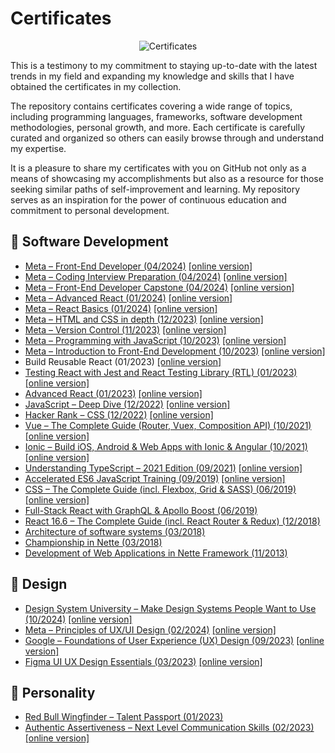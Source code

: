 # Certificates

<p align="center">
<img src="https://github.com/jakubjirous/jakubjirous/assets/10185306/558c0cb2-a98c-4d93-bc7f-289215448d2f" alt="Certificates" />
</p>

This is a testimony to my commitment to staying up-to-date with the latest trends in my field and expanding my knowledge and skills that I have obtained the certificates in my collection.

The repository contains certificates covering a wide range of topics, including programming languages, frameworks, software development methodologies, personal growth, and more. Each certificate is carefully curated and organized so others can easily browse through and understand my expertise.

It is a pleasure to share my certificates with you on GitHub not only as a means of showcasing my accomplishments but also as a resource for those seeking similar paths of self-improvement and learning. My repository serves as an inspiration for the power of continuous education and commitment to personal development.

## 🚀 Software Development

- [Meta – Front-End Developer (04/2024)](/software-development/2024-04-meta-front-end-developer.pdf) [[online version]](https://coursera.org/share/982ee7d95ef468343465b2483b82ed1c)
- [Meta – Coding Interview Preparation (04/2024)](/software-development/2024-04-meta-coding-interview-preparation.pdf) [[online version]](https://coursera.org/verify/A4NEPDS8U586)
- [Meta – Front-End Developer Capstone (04/2024)](/software-development/2024-04-meta-front-end-developer-capstone.pdf) [[online version]](https://coursera.org/verify/UXCZAMLKHQXZ)
- [Meta – Advanced React (01/2024)](/software-development/2024-01-meta-advanced-react.pdf) [[online version]](https://coursera.org/verify/LD8LYWJP7XL3)
- [Meta – React Basics (01/2024)](/software-development/2024-01-meta-react-basics.pdf) [[online version]](https://coursera.org/verify/P8Z9C22F998P)
- [Meta – HTML and CSS in depth (12/2023)](/software-development/2023-12-meta-html-and-css-in-depth.pdf) [[online version]](https://coursera.org/verify/ZLX5J8NFMJ4X)
- [Meta – Version Control (11/2023)](/software-development/2023-11-meta-version-control.pdf) [[online version]](https://coursera.org/verify/3C35CMKPQU6C)
- [Meta – Programming with JavaScript (10/2023)](/software-development/2023-10-meta-programming-with-javascript.pdf) [[online version]](https://coursera.org/verify/E5Q975CLK5FL)
- [Meta – Introduction to Front-End Development (10/2023)](/software-development/2023-10-meta-introduction-to-front-end-development.pdf) [[online version]](https://coursera.org/verify/PBYNAX8PR3CV)
- Build Reusable React (01/2023) [[online version]](https://scrimba.com/learn/reusablereact)
- [Testing React with Jest and React Testing Library (RTL) (01/2023)](/software-development/2023-01-testing-react-jest-and-rtl.pdf) [[online version]](https://www.udemy.com/certificate/UC-287ee196-2b04-4e98-bd09-0f78ebac2488/)
- [Advanced React (01/2023)](/software-development/2023-01-advanced-react.pdf) [[online version]](https://scrimba.com/certificate/u3kER2Hg/greact)
- [JavaScript – Deep Dive (12/2022)](/software-development/2022-12-javascript-deep-dive.pdf) [[online version]](https://scrimba.com/certificate/u3kER2Hg/gjavascript)
- [Hacker Rank – CSS (12/2022)](/software-development/2022-12-hacker-rank-css.pdf) [[online version]](https://www.hackerrank.com/certificates/4a3526950852) 
- [Vue – The Complete Guide (Router, Vuex, Composition API) (10/2021)](/software-development/2021-11-udemy-vue.pdf) [[online version]](https://www.udemy.com/certificate/UC-b7597d78-0ea8-422a-a7cb-0a118b0a4a48/)
- [Ionic – Build iOS, Android & Web Apps with Ionic & Angular (10/2021)](/software-development/2021-10-udemy-ionic-angular.pdf) [[online version]](https://www.udemy.com/certificate/UC-40797aa8-6289-4dc8-bcc8-8e3accc26a49/)
- [Understanding TypeScript – 2021 Edition (09/2021)](/software-development/2021-09-udemy-understanding-typescript-2021.pdf) [[online version]](https://www.udemy.com/certificate/UC-fcc230f5-bb02-416d-9afc-3809b38251fb/)
- [Accelerated ES6 JavaScript Training (09/2019)](/software-development/2019-09-udemy-es6.pdf) [[online version]](https://www.udemy.com/certificate/UC-O6H3HO9M/)
- [CSS – The Complete Guide (incl. Flexbox, Grid & SASS) (06/2019)](/software-development/2019-08-udemy-css.pdf) [[online version]](https://www.udemy.com/certificate/UC-P3WGBZO8/)
- [Full-Stack React with GraphQL & Apollo Boost (06/2019)](/software-development/2019-06-udemy-graphql.pdf)
- [React 16.6 – The Complete Guide (incl. React Router & Redux) (12/2018)](/software-development/2018-12-udemy-react.pdf)
- [Architecture of software systems (03/2018)](/software-development/2018-03-gopas.pdf)
- [Championship in Nette (03/2018)](/software-development/2018-03-nette-2.pdf)
- [Development of Web Applications in Nette Framework (11/2013)](/software-development/2013-11-nette-1.pdf)

## 🎨 Design

- [Design System University – Make Design Systems People Want to Use (10/2024)](/design/2024-10-dsu.pdf) [[online version]](https://www.dropbox.com/scl/fi/aolj2jzlafolqx5c5kvoj/DSU-Certificates-Jakub-Jirous.zip?e=2&file_subpath=%2FDSU+Certificates+-+Jakub+Jirous+PDF.pdf&rlkey=tnaatr3clfk30q8ghskdhujti&st=3dd7qg26&dl=0)
- [Meta – Principles of UX/UI Design (02/2024)](/design/2024-02-meta-principles-of-ux-ui-design.pdf) [[online version]](https://coursera.org/verify/X37ALHT6SRAM)
- [Google – Foundations of User Experience (UX) Design (09/2023)](/design/2023-09-google-ux-design.pdf) [[online version]](https://www.coursera.org/account/accomplishments/certificate/HYP63WFT8VN2)
- [Figma UI UX Design Essentials (03/2023)](/design/2023-03-figma.pdf) [[online version]](https://www.udemy.com/certificate/UC-2c48adb1-35b0-4046-b532-29a68b1870e9/)

## 🌈 Personality

- [Red Bull Wingfinder – Talent Passport (01/2023)](/personality/2023-01-red-bull-wingfinder-talent-passport.pdf)
- [Authentic Assertiveness – Next Level Communication Skills (02/2023)](/personality/2023-02-authentic-assertiveness-next-level-communication-skills.pdf) [[online version]](https://www.udemy.com/certificate/UC-fc5b4d9d-ab8a-480c-aefa-1e3ee5d62d60/)
